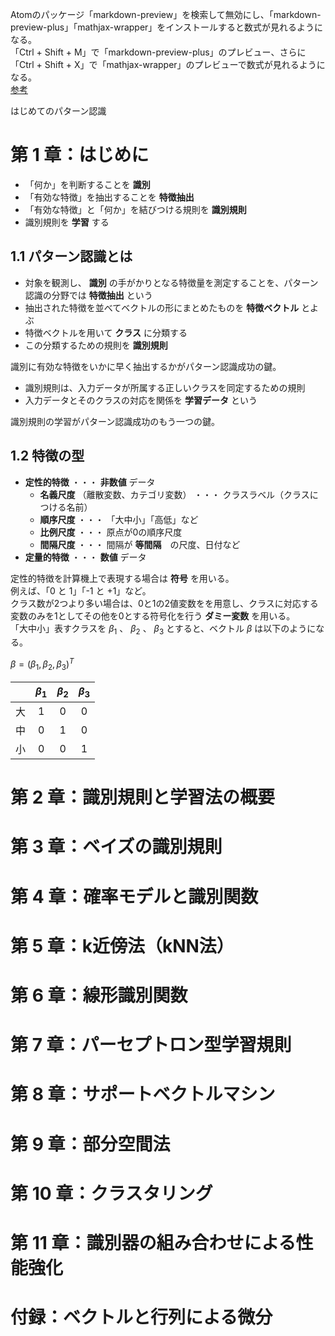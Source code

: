 Atomのパッケージ「markdown-preview」を検索して無効にし、「markdown-preview-plus」「mathjax-wrapper」をインストールすると数式が見れるようになる。  
「Ctrl + Shift + M」で「markdown-preview-plus」のプレビュー、さらに「Ctrl + Shift + X」で「mathjax-wrapper」のプレビューで数式が見れるようになる。  
[参考](http://qiita.com/noppefoxwolf/items/335323b98f0400a6f07d)

はじめてのパターン認識

# 第 1 章：はじめに

- 「何か」を判断することを **識別**
- 「有効な特徴」を抽出することを **特徴抽出**
- 「有効な特徴」と「何か」を結びつける規則を **識別規則**
- 識別規則を **学習** する

## 1.1 パターン認識とは

- 対象を観測し、 **識別** の手がかりとなる特徴量を測定することを、パターン認識の分野では **特徴抽出** という
- 抽出された特徴を並べてベクトルの形にまとめたものを **特徴ベクトル** とよぶ
- 特徴ベクトルを用いて **クラス** に分類する
- この分類するための規則を **識別規則**

識別に有効な特徴をいかに早く抽出するかがパターン認識成功の鍵。

- 識別規則は、入力データが所属する正しいクラスを同定するための規則
- 入力データとそのクラスの対応を関係を **学習データ** という

識別規則の学習がパターン認識成功のもう一つの鍵。

## 1.2 特徴の型

- **定性的特徴** ・・・ **非数値** データ
  - **名義尺度** （離散変数、カテゴリ変数） ・・・ クラスラベル（クラスにつける名前）
  - **順序尺度** ・・・ 「大中小」「高低」など
  - **比例尺度** ・・・ 原点が0の順序尺度
  - **間隔尺度** ・・・ 間隔が **等間隔**　の尺度、日付など
- **定量的特徴** ・・・ **数値** データ

定性的特徴を計算機上で表現する場合は **符号** を用いる。  
例えば、「0 と 1」「-1 と +1」など。  
クラス数が2つより多い場合は、0と1の2値変数をを用意し、クラスに対応する変数のみを1としてその他を0とする符号化を行う **ダミー変数** を用いる。  
「大中小」表すクラスを $β_1$ 、 $β_2$ 、 $β_3$ とすると、ベクトル $β$ は以下のようになる。

$β = (β_1, β_2, β_3)^T$

|| $β_1$ | $β_2$ | $β_3$ |
|:---:|:---:|:---:|:---:|
|大|1|0|0|
|中|0|1|0|
|小|0|0|1|


# 第 2 章：識別規則と学習法の概要

# 第 3 章：ベイズの識別規則

# 第 4 章：確率モデルと識別関数

# 第 5 章：k近傍法（kNN法）

# 第 6 章：線形識別関数

# 第 7 章：パーセプトロン型学習規則

# 第 8 章：サポートベクトルマシン

# 第 9 章：部分空間法

# 第 10 章：クラスタリング

# 第 11 章：識別器の組み合わせによる性能強化

# 付録：ベクトルと行列による微分
